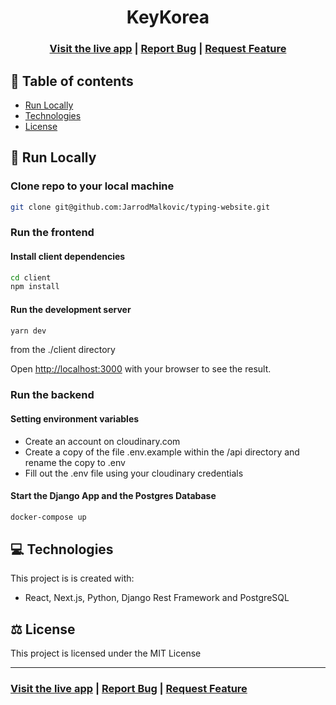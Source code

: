 <h1 align="center">KeyKorea</h1>

<h3 align="center">
  <a href="https://keykorea.vercel.app/">Visit the live app</a> |
  <a href="https://github.com/JarrodMalkovic/typing-website/issues">Report Bug</a> |
  <a href="https://github.com/JarrodMalkovic/typing-website/issues">Request Feature</a>
</h3>

## 📝 Table of contents

- [Run Locally](#-run-locally)
- [Technologies](#-technologies)
- [License](#-license)

## 🚀 Run Locally

### Clone repo to your local machine

```bash
git clone git@github.com:JarrodMalkovic/typing-website.git
```

### Run the frontend

#### Install client dependencies

```bash
cd client
npm install
```

#### Run the development server

```bash
yarn dev
```

from the ./client directory

Open <http://localhost:3000> with your browser to see the result.

### Run the backend

#### Setting environment variables

- Create an account on cloudinary.com
- Create a copy of the file .env.example within the /api directory and rename the copy to .env
- Fill out the .env file using your cloudinary credentials

#### Start the Django App and the Postgres Database

```bash
docker-compose up
```

## 💻 Technologies

This project is is created with:

- React, Next.js, Python, Django Rest Framework and PostgreSQL

## ⚖️ License

This project is licensed under the MIT License

<hr>

<h3>
  <a href="https://keykorea.vercel.app/">Visit the live app</a> |
  <a href="https://github.com/JarrodMalkovic/typing-website/issues">Report Bug</a> |
  <a href="https://github.com/JarrodMalkovic/typing-website/issues">Request Feature</a>
</h3>
